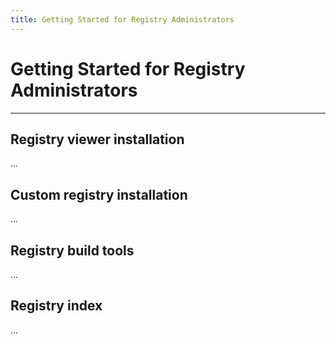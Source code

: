```yaml
---
title: Getting Started for Registry Administrators
---
```


# Getting Started for Registry Administrators

---

## **Registry viewer installation**

...

## **Custom registry installation**

...

## **Registry build tools**

...

## **Registry index**

...
